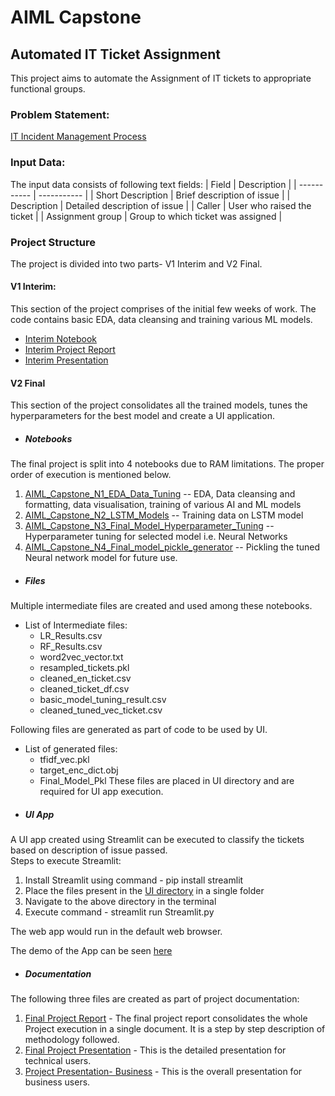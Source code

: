 # AIML Capstone
## Automated IT Ticket Assignment
This project aims to automate the Assignment of IT tickets to appropriate functional groups. 

### Problem Statement:
[IT Incident Management Process](https://github.com/rachitvaid/AIML-Capstone/blob/master/Documentation/Automatic%20Ticket%20Assignment.pdf)

### Input Data:
The input data consists of following text fields:
| Field | Description |
| ----------- | ----------- |
| Short Description | Brief description of issue |
| Description | Detailed description of issue |
| Caller | User who raised the ticket |
| Assignment group | Group to which ticket was assigned |

### Project Structure
The project is divided into two parts- V1 Interim and V2 Final.  
#### V1 Interim:
This section of the project comprises of the initial few weeks of work. The code contains basic EDA, data cleansing and training various ML models.  
- [Interim Notebook](https://github.com/rachitvaid/AIML-Capstone/blob/master/Code/V1%20Interim/AIML_Capstone_Interim_Notebook.ipynb)  
- [Interim Project Report](https://github.com/rachitvaid/AIML-Capstone/blob/master/Documentation/Reports/AIML%20Capstone%20Interim%20Report.docx)  
- [Interim Presentation](https://github.com/rachitvaid/AIML-Capstone/blob/master/Documentation/Presentations/Automatic%20Ticket%20Assignment%20-%20Interim.pptx)  

#### V2 Final
This section of the project consolidates all the trained models, tunes the hyperparameters for the best model and create a UI application.  
- ##### *Notebooks*
The final project is split into 4 notebooks due to RAM limitations. The proper order of execution is mentioned below.  
1. [AIML_Capstone_N1_EDA_Data_Tuning](https://github.com/rachitvaid/AIML-Capstone/blob/master/Code/V2%20Final/AIML_Capstone_N1_EDA_Data_Tuning.ipynb) -- EDA, Data cleansing and formatting, data visualisation, training of various AI and ML models
2. [AIML_Capstone_N2_LSTM_Models](https://github.com/rachitvaid/AIML-Capstone/blob/master/Code/V2%20Final/AIML_Capstone_N2_LSTM_Models.ipynb) -- Training data on LSTM model
3. [AIML_Capstone_N3_Final_Model_Hyperparameter_Tuning](https://github.com/rachitvaid/AIML-Capstone/blob/master/Code/V2%20Final/AIML_Capstone_N3_Final_Model_Hyperparameter_Tuning.ipynb) -- Hyperparameter tuning for selected model i.e. Neural Networks
4. [AIML_Capstone_N4_Final_model_pickle_generator](https://github.com/rachitvaid/AIML-Capstone/blob/master/Code/V2%20Final/AIML_Capstone_N4_Final_model_pickle_generator.ipynb) -- Pickling the tuned Neural network model for future use.  

- ##### *Files*
Multiple intermediate files are created and used among these notebooks.  
* List of Intermediate files:
  * LR_Results.csv
  * RF_Results.csv
  * word2vec_vector.txt
  * resampled_tickets.pkl
  * cleaned_en_ticket.csv
  * cleaned_ticket_df.csv
  * basic_model_tuning_result.csv
  * cleaned_tuned_vec_ticket.csv

Following files are generated as part of code to be used by UI.  
* List of generated files:
  * tfidf_vec.pkl
  * target_enc_dict.obj
  * Final_Model_Pkl
These files are placed in UI directory and are required for UI app execution.  

- ##### *UI App*
A UI app created using Streamlit can be executed to classify the tickets based on description of issue passed.  
Steps to execute Streamlit:  
1. Install Streamlit using command - pip install streamlit
2. Place the files present in the [UI directory](https://github.com/rachitvaid/AIML-Capstone/tree/master/UI) in a single folder
3. Navigate to the above directory in the terminal
4. Execute command - streamlit run Streamlit.py
  
The web app would run in the default web browser.  

The demo of the App can be seen [here](https://github.com/rachitvaid/AIML-Capstone/blob/master/UI/Demo%20Video/IT%20ticket%20classification%20using%20Streamlit.mp4)

- ##### *Documentation*
The following three files are created as part of project documentation:  
1. [Final Project Report](https://github.com/rachitvaid/AIML-Capstone/blob/master/Documentation/Reports/AIML%20Capstone%20Final%20Report.docx) - The final project report consolidates the whole Project execution in a single document. It is a step by step description of methodology followed.
2. [Final Project Presentation](https://github.com/rachitvaid/AIML-Capstone/blob/master/Documentation/Presentations/Automatic%20Ticket%20Assignment%20-%20Final.pptx) - This is the detailed presentation for technical users.
3. [Project Presentation- Business](https://github.com/rachitvaid/AIML-Capstone/blob/master/Documentation/Presentations/Automatic%20Ticket%20Assignment%20-%20Business.pptx) - This is the overall presentation for business users.
